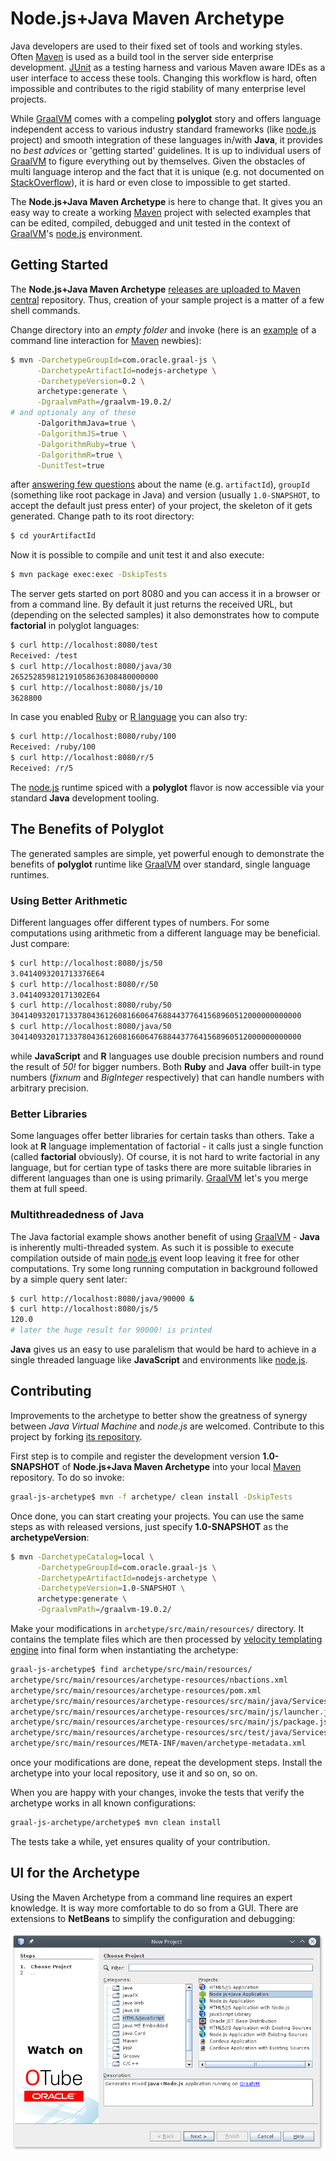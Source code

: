 # Node.js+Java Maven Archetype

Java developers are used to their fixed set of tools and working styles.
Often [Maven](http://maven.apache.org) is used as a build tool in the
server side enterprise development. [JUnit](http://junit.org) as a
testing harness and various Maven aware IDEs as a user interface to
access these tools. Changing this workflow is hard, often impossible and
contributes to the rigid stability of many enterprise level projects.

While [GraalVM](http://www.oracle.com/technetwork/oracle-labs/program-languages/) comes
with a compeling **polyglot** story and offers language independent access to
various industry standard frameworks (like [node.js](http://nodejs.org) project)
and smooth integration of these languages in/with **Java**, it provides no *best advices*
or 'getting started' guidelines. It is up to individual users of 
[GraalVM](http://graalvm.org) to figure
everything out by themselves. Given the obstacles of multi language interop and the
fact that it is unique (e.g. not documented on [StackOverflow](http://stackoverflow.com)),
it is hard or even close to impossible to get started.

The **Node.js+Java Maven Archetype** is here to change that. It gives you an
easy way to create a working [Maven](http://maven.apache.org) project with
selected examples that can be edited, compiled, debugged and unit tested in
the context of [GraalVM](http://graalvm.org)'s
[node.js](http://nodejs.org) environment.

## Getting Started

The **Node.js+Java Maven Archetype**
[releases are uploaded to Maven central](http://search.maven.org/#search%7Cga%7C1%7Cg%3A%22com.oracle.graal-js%22%20a%3A%22nodejs-archetype%22) repository. Thus, creation of your
sample project is a matter of a few shell commands.

Change directory into an
*empty folder* and invoke (here is an [example](docs/MavenHowTo.md) of a command
line interaction for [Maven](http://maven.apache.org) newbies):
```bash
$ mvn -DarchetypeGroupId=com.oracle.graal-js \
      -DarchetypeArtifactId=nodejs-archetype \
      -DarchetypeVersion=0.2 \
      archetype:generate \
      -DgraalvmPath=/graalvm-19.0.2/
# and optionaly any of these
      -DalgorithmJava=true \
      -DalgorithmJS=true \
      -DalgorithmRuby=true \
      -DalgorithmR=true \
      -DunitTest=true
```
after [answering few questions](MavenHowTo.md) about the name (e.g. `artifactId`),
`groupId` (something like root package in Java) and version (usually `1.0-SNAPSHOT`,
to accept the default just press enter)
of your project, the skeleton of it gets generated.
Change path to its root directory:
```bash
$ cd yourArtifactId
```
Now it is possible to compile and unit test it and also execute:
```bash
$ mvn package exec:exec -DskipTests
```
The server gets started on port 8080 and you can access it in a browser or
from a command line. By default it just returns the received URL, but (depending
on the selected samples) it also demonstrates how to compute **factorial** in
polyglot languages:
```bash
$ curl http://localhost:8080/test
Received: /test
$ curl http://localhost:8080/java/30
265252859812191058636308480000000
$ curl http://localhost:8080/js/10
3628800
```
In case you enabled [Ruby](https://github.com/oracle/truffleruby) or
[R language](https://github.com/oracle/fastr) you can also try:
```bash
$ curl http://localhost:8080/ruby/100
Received: /ruby/100
$ curl http://localhost:8080/r/5
Received: /r/5
```
The [node.js](http://nodejs.org) runtime spiced with a **polyglot** flavor is now
accessible via your standard **Java** development tooling.

## The Benefits of Polyglot

The generated samples are simple, yet powerful enough to demonstrate the benefits of
**polyglot** runtime like [GraalVM](http://graalvm.org)
over standard, single language runtimes.

### Using Better Arithmetic

Different languages offer different types of numbers. For some computations
using arithmetic from a different language may be beneficial. Just compare:
```bash
$ curl http://localhost:8080/js/50
3.0414093201713376E64
$ curl http://localhost:8080/r/50
3.041409320171302E64
$ curl http://localhost:8080/ruby/50
30414093201713378043612608166064768844377641568960512000000000000
$ curl http://localhost:8080/java/50
30414093201713378043612608166064768844377641568960512000000000000
```
while **JavaScript** and **R** languages use double precision numbers and round
the result of *50!* for bigger numbers. Both **Ruby** and **Java** offer built-in
type numbers (*fixnum* and *BigInteger* respectively) that can handle numbers
with arbitrary precision.

### Better Libraries

Some languages offer better libraries for certain tasks than others. Take
a look at **R** language implementation of factorial - it calls just a single
function (called **factorial** obviously). Of course, it is not hard to
write factorial in any language, but for certian type of tasks there are more
suitable libraries in different languages than one is using primarily.
[GraalVM](http://graalvm.org) let's
you merge them at full speed.

### Multithreadedness of Java

The Java factorial example shows another benefit of using
[GraalVM](http://graalvm.org) -
**Java** is inherently multi-threaded system. As such it is possible to
execute compilation outside of main [node.js](http://nodejs.org) event loop
leaving it free for other computations. Try some long running computation in
background followed by a simple query sent later:
```bash
$ curl http://localhost:8080/java/90000 &
$ curl http://localhost:8080/js/5
120.0
# later the huge result for 90000! is printed
```
**Java** gives us an easy to use paralelism that would be hard to achieve in
a single threaded language like **JavaScript** and environments like
[node.js](http://nodejs.org).

## Contributing

Improvements to the archetype to better show the greatness of synergy between
*Java Virtual Machine* and *node.js* are welcomed. Contribute to this project
by forking [its repository](http://github.com/graalvm/graal-js-archetype).

First step is to compile and register the development version **1.0-SNAPSHOT**
of **Node.js+Java Maven Archetype** into
your local [Maven](http://maven.apache.org) repository. To do so invoke:
```bash
graal-js-archetype$ mvn -f archetype/ clean install -DskipTests
```
Once done, you can start creating your projects. You can use the same
steps as with released versions, just specify **1.0-SNAPSHOT** as
the **archetypeVersion**:
```bash
$ mvn -DarchetypeCatalog=local \
      -DarchetypeGroupId=com.oracle.graal-js \
      -DarchetypeArtifactId=nodejs-archetype \
      -DarchetypeVersion=1.0-SNAPSHOT \
      archetype:generate \
      -DgraalvmPath=/graalvm-19.0.2/
```

Make your modifications in `archetype/src/main/resources/` directory. It
contains the template files which are then processed by
[velocity templating engine](http://velocity.apache.org/) into final form
when instantiating the archetype:
```bash
graal-js-archetype$ find archetype/src/main/resources/
archetype/src/main/resources/archetype-resources/nbactions.xml
archetype/src/main/resources/archetype-resources/pom.xml
archetype/src/main/resources/archetype-resources/src/main/java/Services.java
archetype/src/main/resources/archetype-resources/src/main/js/launcher.js
archetype/src/main/resources/archetype-resources/src/main/js/package.json
archetype/src/main/resources/archetype-resources/src/test/java/ServicesTest.java
archetype/src/main/resources/META-INF/maven/archetype-metadata.xml
```
once your modifications are done, repeat the development steps. Install the
archetype into your local repository, use it and so on, so on.

When you are happy with your changes, invoke the tests that verify the
archetype works in all known configurations:
```bash
graal-js-archetype/archetype$ mvn clean install
```
The tests take a while, yet ensures quality of your contribution.

## UI for the Archetype

Using the Maven Archetype from a command line requires an expert knowledge.
It is way more comfortable to do so from a GUI. There are extensions to
**NetBeans** to simplify the configuration and debugging:

![Java+node.js in NetBeans](docs/wizard.png)

